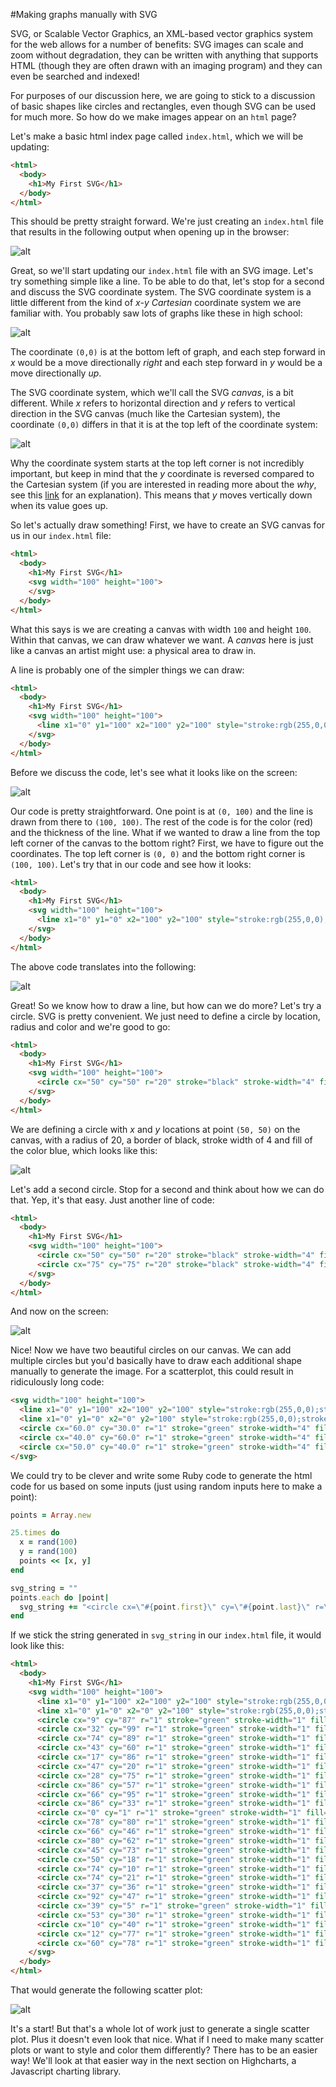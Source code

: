 #Making graphs manually with SVG

SVG, or Scalable Vector Graphics, an XML-based vector graphics system for the web allows for a number of benefits: SVG images can scale and zoom without degradation, they can be written with anything that supports HTML (though they are often drawn with an imaging program) and they can even be searched and indexed!

For purposes of our discussion here, we are going to stick to a discussion of basic shapes like circles and rectangles, even though SVG can be used for much more. So how do we make images appear on an `html` page?

Let's make a basic html index page called `index.html`, which we will be updating:

```html
<html>
  <body>
    <h1>My First SVG</h1>
  </body>
</html>
```

This should be pretty straight forward. We're just creating an `index.html` file that results in the following output when opening up in the browser:

![alt](http://i.imgur.com/ZIglSO8.png)

Great, so we'll start updating our `index.html` file with an SVG image. Let's try something simple like a line. To be able to do that, let's stop for a second and discuss the SVG coordinate system. The SVG coordinate system is a little different from the kind of *x-y* *Cartesian* coordinate system we are familiar with. You probably saw lots of graphs like these in high school:

![alt](http://accelerateu.org/resourceguides/math/m8_38.gif)

The coordinate `(0,0)` is at the bottom left of graph, and each step forward in *x* would be a move directionally *right* and each step forward in *y* would be a move directionally *up*.

The SVG coordinate system, which we'll call the SVG *canvas*, is a bit different. While *x* refers to horizontal direction and *y* refers to vertical direction in the SVG canvas (much like the Cartesian system), the coordinate `(0,0)` differs in that it is at the top left of the coordinate system:

![alt](http://media.creativebloq.futurecdn.net/sites/creativebloq.com/files/images/2013/05/Hannah/canvas1.jpg)

Why the coordinate system starts at the top left corner is not incredibly important, but keep in mind that the *y* coordinate is reversed compared to the Cartesian system (if you are interested in reading more about the *why*, see this [link](http://gamedev.stackexchange.com/a/83571) for an explanation). This means that *y* moves vertically down when its value goes up.

So let's actually draw something! First, we have to create an SVG canvas for us in our `index.html` file:

```html
<html>
  <body>
    <h1>My First SVG</h1>
    <svg width="100" height="100">
    </svg>
  </body>
</html>
```

What this says is we are creating a canvas with width `100` and height `100`. Within that canvas, we can draw whatever we want. A *canvas* here is just like a canvas an artist might use: a physical area to draw in.

A line is probably one of the simpler things we can draw:

```html
<html>
  <body>
    <h1>My First SVG</h1>
    <svg width="100" height="100">
      <line x1="0" y1="100" x2="100" y2="100" style="stroke:rgb(255,0,0);stroke-width:1" />
    </svg>
  </body>
</html>
```

Before we discuss the code, let's see what it looks like on the screen:

![alt](http://i.imgur.com/PXEAKJ1.png)

Our code is pretty straightforward. One point is at `(0, 100)` and the line is drawn from there to `(100, 100)`. The rest of the code is for the color (red) and the thickness of the line. What if we wanted to draw a line from the top left corner of the canvas to the bottom right? First, we have to figure out the coordinates. The top left corner is `(0, 0)` and the bottom right corner is `(100, 100)`. Let's try that in our code and see how it looks:

```html
<html>
  <body>
    <h1>My First SVG</h1>
    <svg width="100" height="100">
      <line x1="0" y1="0" x2="100" y2="100" style="stroke:rgb(255,0,0);stroke-width:1" />
    </svg>
  </body>
</html>
```

The above code translates into the following:

![alt](http://i.imgur.com/K4WyTEf.png)

Great! So we know how to draw a line, but how can we do more? Let's try a circle. SVG is pretty convenient. We just need to define a circle by location, radius and color and we're good to go:

```html
<html>
  <body>
    <h1>My First SVG</h1>
    <svg width="100" height="100">
      <circle cx="50" cy="50" r="20" stroke="black" stroke-width="4" fill="blue" />
    </svg>
  </body>
</html>
```

We are defining a circle with *x* and *y* locations at point `(50, 50)` on the canvas, with a radius of 20, a border of black, stroke width of 4 and fill of the color blue, which looks like this:

![alt](http://i.imgur.com/bpq4xWV.png)

Let's add a second circle. Stop for a second and think about how we can do that. Yep, it's that easy. Just another line of code:

```html
<html>
  <body>
    <h1>My First SVG</h1>
    <svg width="100" height="100">
      <circle cx="50" cy="50" r="20" stroke="black" stroke-width="4" fill="blue" />
      <circle cx="75" cy="75" r="20" stroke="black" stroke-width="4" fill="green" />
    </svg>
  </body>
</html>
```

And now on the screen:

![alt](http://i.imgur.com/dpJHLAc.png)

Nice! Now we have two beautiful circles on our canvas. We can add multiple circles but you'd basically have to draw each additional shape manually to generate the image. For a scatterplot, this could result in ridiculously long code:

```html
<svg width="100" height="100">
  <line x1="0" y1="100" x2="100" y2="100" style="stroke:rgb(255,0,0);stroke-width:1" />
  <line x1="0" y1="0" x2="0" y2="100" style="stroke:rgb(255,0,0);stroke-width:1" />
  <circle cx="60.0" cy="30.0" r="1" stroke="green" stroke-width="4" fill="yellow" />
  <circle cx="40.0" cy="60.0" r="1" stroke="green" stroke-width="4" fill="yellow" />
  <circle cx="50.0" cy="40.0" r="1" stroke="green" stroke-width="4" fill="yellow" />
</svg>
```

We could try to be clever and write some Ruby code to generate the html code for us based on some inputs (just using random inputs here to make a point):

```ruby
points = Array.new

25.times do
  x = rand(100)
  y = rand(100)
  points << [x, y]
end

svg_string = ""
points.each do |point|
  svg_string += "<circle cx=\"#{point.first}\" cy=\"#{point.last}\" r=\"1\" stroke=\"green\" stroke-width=\"1\" fill=\"yellow\" />\n"
end
```

If we stick the string generated in `svg_string` in our `index.html` file, it would look like this:

```html
<html>
  <body>
    <h1>My First SVG</h1>
    <svg width="100" height="100">
      <line x1="0" y1="100" x2="100" y2="100" style="stroke:rgb(255,0,0);stroke-width:1" />
      <line x1="0" y1="0" x2="0" y2="100" style="stroke:rgb(255,0,0);stroke-width:1" />
      <circle cx="9" cy="87" r="1" stroke="green" stroke-width="1" fill="yellow" />
      <circle cx="32" cy="99" r="1" stroke="green" stroke-width="1" fill="yellow" />
      <circle cx="74" cy="89" r="1" stroke="green" stroke-width="1" fill="yellow" />
      <circle cx="43" cy="60" r="1" stroke="green" stroke-width="1" fill="yellow" />
      <circle cx="17" cy="86" r="1" stroke="green" stroke-width="1" fill="yellow" />
      <circle cx="47" cy="20" r="1" stroke="green" stroke-width="1" fill="yellow" />
      <circle cx="28" cy="75" r="1" stroke="green" stroke-width="1" fill="yellow" />
      <circle cx="86" cy="57" r="1" stroke="green" stroke-width="1" fill="yellow" />
      <circle cx="66" cy="95" r="1" stroke="green" stroke-width="1" fill="yellow" />
      <circle cx="86" cy="33" r="1" stroke="green" stroke-width="1" fill="yellow" />
      <circle cx="0" cy="1" r="1" stroke="green" stroke-width="1" fill="yellow" />
      <circle cx="78" cy="80" r="1" stroke="green" stroke-width="1" fill="yellow" />
      <circle cx="66" cy="46" r="1" stroke="green" stroke-width="1" fill="yellow" />
      <circle cx="80" cy="62" r="1" stroke="green" stroke-width="1" fill="yellow" />
      <circle cx="45" cy="73" r="1" stroke="green" stroke-width="1" fill="yellow" />
      <circle cx="50" cy="18" r="1" stroke="green" stroke-width="1" fill="yellow" />
      <circle cx="74" cy="10" r="1" stroke="green" stroke-width="1" fill="yellow" />
      <circle cx="74" cy="21" r="1" stroke="green" stroke-width="1" fill="yellow" />
      <circle cx="37" cy="36" r="1" stroke="green" stroke-width="1" fill="yellow" />
      <circle cx="92" cy="47" r="1" stroke="green" stroke-width="1" fill="yellow" />
      <circle cx="39" cy="5" r="1" stroke="green" stroke-width="1" fill="yellow" />
      <circle cx="53" cy="30" r="1" stroke="green" stroke-width="1" fill="yellow" />
      <circle cx="10" cy="40" r="1" stroke="green" stroke-width="1" fill="yellow" />
      <circle cx="12" cy="77" r="1" stroke="green" stroke-width="1" fill="yellow" />
      <circle cx="60" cy="78" r="1" stroke="green" stroke-width="1" fill="yellow" />
    </svg>
  </body>
</html>
```

That would generate the following scatter plot:

![alt](http://i.imgur.com/qYzNgTB.png)

It's a start! But that's a whole lot of work just to generate a single scatter plot. Plus it doesn't even look that nice. What if I need to make many scatter plots or want to style and color them differently? There has to be an easier way! We'll look at that easier way in the next section on Highcharts, a Javascript charting library.

